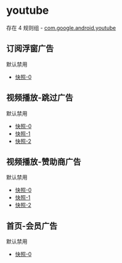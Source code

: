 # youtube

存在 4 规则组 - [com.google.android.youtube](/src/apps/com.google.android.youtube.ts)

## 订阅浮窗广告

默认禁用

- [快照-0](https://i.gkd.li/import/13797512)

## 视频播放-跳过广告

默认禁用

- [快照-0](https://i.gkd.li/import/13797491)
- [快照-1](https://i.gkd.li/import/12565261)
- [快照-2](https://i.gkd.li/import/13705106)

## 视频播放-赞助商广告

默认禁用

- [快照-0](https://i.gkd.li/import/12877346)
- [快照-1](https://i.gkd.li/import/13797491)
- [快照-2](https://i.gkd.li/import/13705106)

## 首页-会员广告

默认禁用

- [快照-0](https://i.gkd.li/import/12877357)
